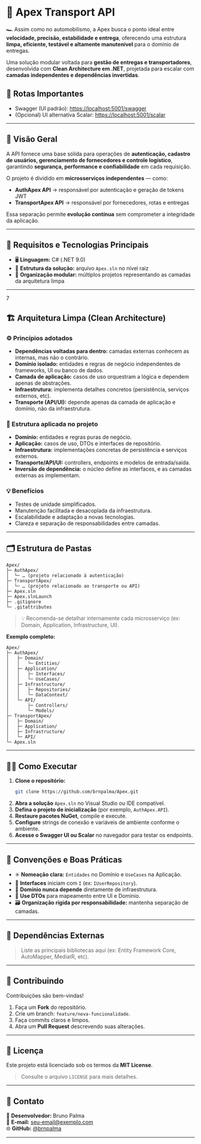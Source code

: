 # 🚀 Apex Transport API

🏎️ Assim como no automobilismo, a Apex busca o ponto ideal entre **velocidade, precisão, estabilidade e entrega**, oferecendo uma estrutura **limpa, eficiente, testável e altamente manutenível** para o domínio de entregas. 

Uma solução modular voltada para **gestão de entregas e transportadores**, desenvolvida com **Clean Architecture em .NET**, projetada para escalar com **camadas independentes e dependências invertidas**.

## 🔗 Rotas Importantes
- Swagger (UI padrão): [https://localhost:5001/swagger](https://localhost:5001/swagger)
- (Opcional) UI alternativa Scalar: [https://localhost:5001/scalar](https://localhost:5001/scalar)

---

## 🧭 Visão Geral  

A API fornece uma base sólida para operações de **autenticação, cadastro de usuários, gerenciamento de fornecedores e controle logístico**, garantindo **segurança, performance e confiabilidade** em cada requisição.

O projeto é dividido em **microsserviços independentes** — como:
- **AuthApex API** → responsável por autenticação e geração de tokens JWT  
- **TransportApex API** → responsável por fornecedores, rotas e entregas  

Essa separação permite **evolução contínua** sem comprometer a integridade da aplicação.

---

## 🧩 Requisitos e Tecnologias Principais  
- 🖥️ **Linguagem:** C# (.NET 9.0)  
- 🧱 **Estrutura da solução:** arquivo `Apex.sln` no nível raiz  
- 🧮 **Organização modular:** múltiplos projetos representando as camadas da arquitetura limpa  

---
7
## 🏗️ Arquitetura Limpa (Clean Architecture)

### ⚙️ Princípios adotados  
- **Dependências voltadas para dentro:** camadas externas conhecem as internas, mas não o contrário.  
- **Domínio isolado:** entidades e regras de negócio independentes de frameworks, UI ou banco de dados.  
- **Camada de aplicação:** casos de uso orquestram a lógica e dependem apenas de abstrações.  
- **Infraestrutura:** implementa detalhes concretos (persistência, serviços externos, etc).  
- **Transporte (API/UI):** depende apenas da camada de aplicação e domínio, não da infraestrutura.

### 🧠 Estrutura aplicada no projeto  
- **Domínio:** entidades e regras puras de negócio.  
- **Aplicação:** casos de uso, DTOs e interfaces de repositório.  
- **Infraestrutura:** implementações concretas de persistência e serviços externos.  
- **Transporte/API/UI:** controllers, endpoints e modelos de entrada/saída.  
- **Inversão de dependência:** o núcleo define as interfaces, e as camadas externas as implementam.

### 💡 Benefícios  
- Testes de unidade simplificados.  
- Manutenção facilitada e desacoplada da infraestrutura.  
- Escalabilidade e adaptação a novas tecnologias.  
- Clareza e separação de responsabilidades entre camadas.  

---

## 🗂️ Estrutura de Pastas  

```text
Apex/
├─ AuthApex/
│  └─ … (projeto relacionado à autenticação)
├─ TransportApex/
│  └─ … (projeto relacionado ao transporte ou API)
├─ Apex.sln
├─ Apex.slnLaunch
├─ .gitignore
└─ .gitattributes
```

> 💡 Recomenda-se detalhar internamente cada microsserviço (ex: Domain, Application, Infrastructure, UI).  

**Exemplo completo:**
```text
Apex/
├─ AuthApex/
│   ├─ Domain/
│   │   └─ Entities/
│   ├─ Application/
│   │   ├─ Interfaces/
│   │   └─ UseCases/
│   ├─ Infrastructure/
│   │   ├─ Repositories/
│   │   └─ DataContext/
│   └─ API/
│       ├─ Controllers/
│       └─ Models/
├─ TransportApex/
│   ├─ Domain/
│   ├─ Application/
│   ├─ Infrastructure/
│   └─ API/
└─ Apex.sln
```

---

## 🏃‍♂️ Como Executar  

1. **Clone o repositório:**  
   ```bash
   git clone https://github.com/brnpalma/Apex.git
   ```  
2. **Abra a solução** `Apex.sln` no Visual Studio ou IDE compatível.  
3. **Defina o projeto de inicialização** (por exemplo, `AuthApex.API`).  
4. **Restaure pacotes NuGet**, compile e execute.  
5. **Configure** strings de conexão e variáveis de ambiente conforme o ambiente.  
6. **Acesse o Swagger UI ou Scalar** no navegador para testar os endpoints.  

---

## 📐 Convenções e Boas Práticas  

- ✳️ **Nomeação clara:** `Entidades` no Domínio e `UseCases` na Aplicação.  
- 🧩 **Interfaces** iniciam com `I` (ex: `IUserRepository`).  
- 🚫 **Domínio nunca depende** diretamente de infraestrutura.  
- 🔄 **Use DTOs** para mapeamento entre UI e Domínio.  
- 🗃️ **Organização rígida por responsabilidade:** mantenha separação de camadas.  

---

## 🔗 Dependências Externas  
> Liste as principais bibliotecas aqui (ex: Entity Framework Core, AutoMapper, MediatR, etc).

---

## 🤝 Contribuindo  

Contribuições são bem-vindas!  
1. Faça um **Fork** do repositório.  
2. Crie um branch: `feature/nova-funcionalidade`.  
3. Faça commits claros e limpos.  
4. Abra um **Pull Request** descrevendo suas alterações.

---

## 📜 Licença  
Este projeto está licenciado sob os termos da **MIT License**.  
> Consulte o arquivo `LICENSE` para mais detalhes.

---

## 👤 Contato  
🔧 **Desenvolvedor:** Bruno Palma  
📧 **E-mail:** seu-email@exemplo.com  
🌐 **GitHub:** [@brnpalma](https://github.com/brnpalma)

---
